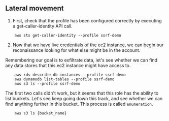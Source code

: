 ## Lateral movement

1.  First, check that the profile has been configured correctly by executing a get-caller-identity API call.

```script
    aws sts get-caller-identity --profile ssrf-demo
```

2.  Now that we have live credentials of the ec2 instance, we can begin our reconaissance looking for what else might be in the account.

Remembering our goal is to exfiltrate data, let's see whether we can find any data stores that this ec2 instance might have access to.

```script
    aws rds describe-db-instances --profile ssrf-demo
    aws dynamodb list-tables --profile ssrf-demo
    aws s3 ls --profile ssrf-demo
```

The first two calls didn't work, but it seems that this role has the ability to list buckets.  Let's see keep going down this track, and see whether we can find anything further in this bucket.  This process is called `enumeration`. 

```script
    aws s3 ls {bucket_name}
```